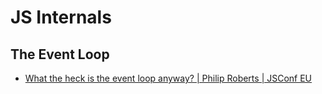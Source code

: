 # JS Internals

## The Event Loop

- [What the heck is the event loop anyway? | Philip Roberts | JSConf EU](https://youtu.be/8aGhZQkoFbQ)
